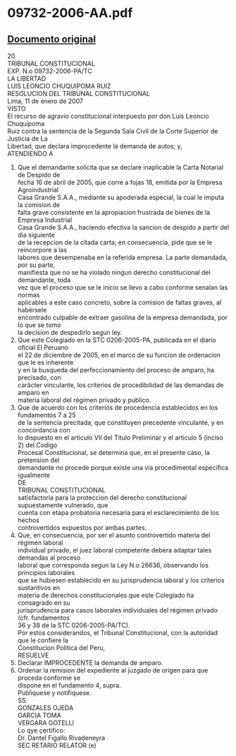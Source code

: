 
09732-2006-AA.pdf
=================
  
[Documento original](https://tc.gob.pe/jurisprudencia/2008/09732-2006-AA.pdf)  
---  
20  
TRIBUNAL CONSTITUCIONAL  
EXP. N.o 09732-2006-PA/TC  
LA LIBERTAD  
LUIS LEONCIO CHUQUIPOMA RUIZ  
RESOLUCION DEL TRIBUNAL CONSTITUCIONAL  
Lima, 11 de enero de 2007  
VISTO  
El recurso de agravio constitucional interpuesto por don Luis Leoncio Chuquipoma  
Ruiz contra la sentencia de la Segunda Sala Civil de la Corte Superior de Justicia de La  
Libertad, que declara improcedente la demanda de autos; y,  
ATENDIENDO A  
1. Que el demandante solicita que se declare inaplicable la Carta Notarial de Despido de  
fecha 16 de abril de 2005, que corre a fojas 18, emitida por la Empresa Agroindustrial  
Casa Grande S.A.A., mediante su apoderada especial, la cual le imputa la comision de  
falta grave consistente en la apropiacion frustrada de bienes de la Empresa Industrial  
Casa Grande S.A.A., haciendo efectiva la sancion de despido a partir del dia siguiente  
de la recepcion de la citada carta; en consecuencia, pide que se le reincorpore a las  
labores que desempenaba en la referida empresa. La parte demandada, por su parte,  
manifiesta que no se ha violado ningun derecho constitucional del demandante, toda  
vez que el proceso que se le inicio se llevo a cabo conforme senalan las normas  
aplicables a este caso concreto, sobre la comision de faltas graves, al habérsele  
encontrado culpable de extraer gasolina de la empresa demandada, por lo que se tomo  
la decision de despedirlo segun ley.  
2. Que este Colegiado en la STC 0206-2005-PA, publicada en el diario oficial El Peruano  
el 22 de diciembre de 2005, en el marco de su funcion de ordenacion que le es inherente  
y en la busqueda del perfeccionamiento del proceso de amparo, ha precisado, con  
carâcter vinculante, los criterios de procedibilidad de las demandas de amparo en  
materia laboral del régimen privado y publico.  
3. Que de acuerdo con los criterios de procedencia establecidos en los fundamentos 7 a 25  
de la sentencia precitada, que constituyen precedente vinculante, y en concordancia con  
lo dispuesto en el articulo VII del Titulo Preliminar y el articulo 5 (inciso 2) del Codigo  
Procesal Constitucional, se determina que, en el presente caso, la pretension del  
demandante no procede porque existe una via procedimental especifica igualmente  
DE  
TRIBUNAL CONSTITUCIONAL  
satisfactoria para la proteccion del derecho constitucional supuestamente vulnerado, que  
cuenta con etapa probatoria necesaria para el esclarecimiento de los hechos  
controvertidos expuestos por ambas partes.  
4. Que, en consecuencia, por ser el asunto controvertido materia del régimen laboral  
individual privado, el juez laboral competente debera adaptar tales demandas al proceso  
laboral que corresponda segun la Ley N.o 26636, observando los principios laborales  
que se hubiesen establecido en su jurisprudencia laboral y los criterios sustantivos en  
materia de derechos constitucionales que este Colegiado ha consagrado en su  
jurisprudencia para casos laborales individuales del régimen privado (cfr. fundamentos  
36 y 38 de la STC 0206-2005-PA/TC).  
Por estos considerandos, el Tribunal Constitucional, con la autoridad que le confiere la  
Constitucion Politica del Peru,  
RESUELVE  
1. Declarar IMPROCEDENTE la demanda de amparo.  
2. Ordenar la remision del expediente al juzgado de origen para que proceda conforme se  
dispone en el fundamento 4, supra.  
Publiquese y notifiquese.  
SS.  
GONZALES OJEDA  
GARCIA TOMA  
VERGARA GOTELLI  
Lo qye çertifico:  
Dr. Dantel Figallo Rivadeneyra  
SEC RETARIO RELATOR (e)